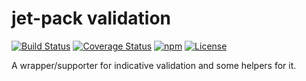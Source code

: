 # jet-pack validation

[![Build Status](https://gitlab.com/bmaximilian/jet-pack/badges/master/pipeline.svg)](https://gitlab.com/bmaximilian/jet-pack/pipelines)
[![Coverage Status](https://gitlab.com/bmaximilian/jet-pack/badges/master/coverage.svg)](https://gitlab.com/bmaximilian/jet-pack/pipelines)
[![npm](https://img.shields.io/npm/v/@jet-pack/service-container.svg)](https://www.npmjs.com/package/@jet-pack/validation)
[![License](https://img.shields.io/github/license/bmaximilian/jet-pack.svg)](https://opensource.org/licenses/MIT)

A wrapper/supporter for indicative validation and some helpers for it.

